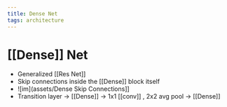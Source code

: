 ```yaml
---
title: Dense Net
tags: architecture
---
```


# [[Dense]] Net
- Generalized [[Res Net]]
- Skip connections inside the [[Dense]] block itself
- ![im](assets/Dense Skip Connections]]
- Transition layer -> [[Dense]] -> 1x1 [[conv]] , 2x2 avg pool -> [[Dense]]









































